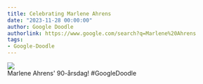 ```yaml
---
title: Celebrating Marlene Ahrens
date: "2023-11-28 00:00:00"
author: Google Doodle
authorlink: https://www.google.com/search?q=Marlene%20Ahrens
tags:
- Google-Doodle
---
```

<img src="https://www.google.com/logos/doodles/2023/marlene-ahrenss-90th-birthday-6753651837109906-l.png" referrerpolicy="no-referrer"><br>Marlene Ahrens' 90-årsdag! #GoogleDoodle